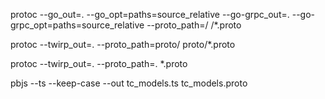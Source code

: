 protoc --go_out=. --go_opt=paths=source_relative --go-grpc_out=. --go-grpc_opt=paths=source_relative --proto_path=/ /*.proto



protoc --twirp_out=. --proto_path=proto/ proto/*.proto


protoc --twirp_out=. --proto_path=. *.proto



pbjs --ts --keep-case --out tc_models.ts tc_models.proto


